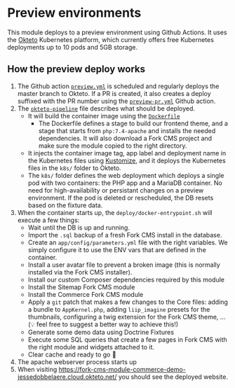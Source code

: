 # Preview environments

This module deploys to a preview environment using Github Actions. It uses the [Okteto](https://okteto.com/) Kubernetes platform, which currently offers free Kubernetes deployments up to 10 pods and 5GB storage.

## How the preview deploy works

1. The Github action [`preview.yml`](../.github/workflows/preview.yml) is scheduled and regularly deploys the master branch to Okteto. If a PR is created, it also creates a deploy suffixed with the PR number using the [`preview-pr.yml`](.github/workflows/preview-pr.yml) Github action.
2. The [`okteto-pipeline`](../okteto-pipeline.yml) file describes what should be deployed.
    - It will build the container image using the [`Dockerfile`](../Dockerfile)
        - The Dockerfile defines a stage to build our frontend theme, and a stage that starts from `php:7.4-apache` and installs the needed dependencies. It will also download a Fork CMS project and make sure the module copied to the right directory.
    - It injects the container image tag, app label and deployment name in the Kubernetes files using [Kustomize](https://kustomize.io/), and it deploys the Kubernetes files in the `k8s/` folder to Okteto.
    - The `k8s/` folder defines the web deployment which deploys a single pod with two containers: the PHP app and a MariaDB container. No need for high-availability or persistant changes on a preview environment. If the pod is deleted or rescheduled, the DB resets based on the fixture data.
3. When the container starts up, the `deploy/docker-entrypoint.sh` will execute a few things:
    - Wait until the DB is up and running.
    - Import the `.sql` backup of a fresh Fork CMS install in the database.
    - Create an `app/config/parameters.yml` file with the right variables. We simply configure it to use the ENV vars that are defined in the container.
    - Install a user avatar file to prevent a broken image (this is normally installed via the Fork CMS installer).
    - Install our custom Composer dependencies required by this module
    - Install the Sitemap Fork CMS module
    - Install the Commerce Fork CMS module
    - Apply a `git` patch that makes a few changes to the Core files: adding a bundle to `AppKernel.php`, adding `liip_imagine` presets for the thumbnails, configuring a twig extension for the Fork CMS theme, ... (💡 feel free to suggest a better way to achieve this!)
    - Generate some demo data using Doctrine Fixtures
    - Execute some SQL queries that create a few pages in Fork CMS with the right module and widgets attached to it.
    - Clear cache and ready to go 🚀
4. The apache webserver process starts up
5. When visiting https://fork-cms-module-commerce-demo-jessedobbelaere.cloud.okteto.net/ you should see the deployed website.
